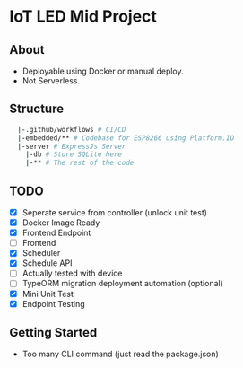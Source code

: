 # IoT LED Mid Project

## About
- Deployable using Docker or manual deploy.
- Not Serverless.

## Structure
```bash
  |-.github/workflows # CI/CD
  |-embedded/** # Codebase for ESP8266 using Platform.IO
  |-server # ExpressJs Server
    |-db # Store SQLite here
    |-** # The rest of the code
```

## TODO
- [x] Seperate service from controller (unlock unit test)
- [x] Docker Image Ready
- [x] Frontend Endpoint
- [ ] Frontend
- [x] Scheduler
- [x] Schedule API
- [ ] Actually tested with device
- [ ] TypeORM migration deployment automation (optional)
- [x] Mini Unit Test
- [x] Endpoint Testing

## Getting Started
- Too many CLI command (just read the package.json)
